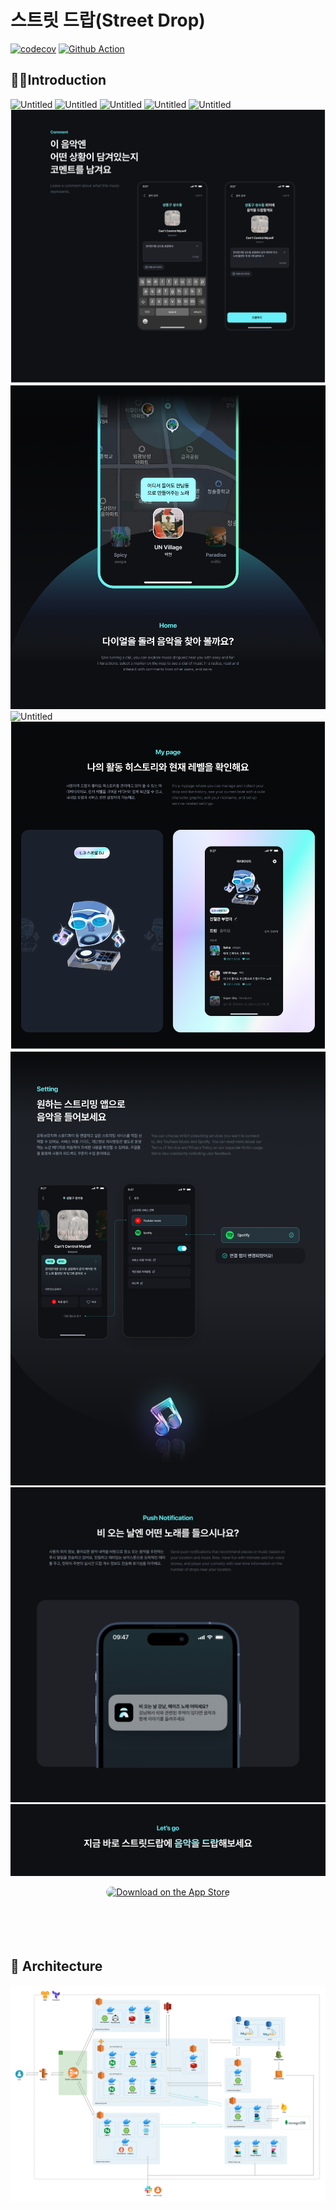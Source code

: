 # 스트릿 드랍(Street Drop)
[![codecov](https://codecov.io/gh/depromeet/street-drop-server/branch/main/graph/badge.svg?token=7EHWI73ZQU)](https://codecov.io/gh/depromeet/street-drop-server)
[![Github Action](https://github.com/depromeet/street-drop-server/actions/workflows/jacoco.yml/badge.svg)](https://github.com/depromeet/street-drop-server/actions)

## 💁‍♂️Introduction
![Untitled](https://github.com/yunyoung1819/ReadmeImage/blob/master/src/street-drop/street-drop-readme-1.png?raw=true)
![Untitled](https://github.com/yunyoung1819/ReadmeImage/blob/master/src/street-drop/street-drop-readme-7.png?raw=true)
![Untitled](https://github.com/siyeonSon/ReadmeImage/blob/main/street-drop-server/home.png?raw=true)
![Untitled](https://github.com/siyeonSon/ReadmeImage/blob/main/street-drop-server/radius.png?raw=true)
![Untitled](https://github.com/siyeonSon/ReadmeImage/blob/main/street-drop-server/search.png?raw=true)
![Untitled](https://github.com/siyeonSon/ReadmeImage/blob/main/street-drop-server/comment.png?raw=true)
![Untitled](https://github.com/siyeonSon/ReadmeImage/blob/main/street-drop-server/home-2.png?raw=true)
![Untitled](https://github.com/siyeonSon/ReadmeImage/blob/main/street-drop-server/community.png?raw=true)
![Untitled](https://github.com/siyeonSon/ReadmeImage/blob/main/street-drop-server/mypage.png?raw=true)
![Untitled](https://github.com/siyeonSon/ReadmeImage/blob/main/street-drop-server/setting.png?raw=true)
![Untitled](https://github.com/siyeonSon/ReadmeImage/blob/main/street-drop-server/push-notification.png?raw=true)
![Untitled](https://github.com/siyeonSon/ReadmeImage/blob/main/street-drop-server/let's-go.png?raw=true)
<p align="center">
<a href="https://apps.apple.com/kr/app/%EC%8A%A4%ED%8A%B8%EB%A6%BF%EB%93%9C%EB%9E%8D-street-drop/id6450315928" style="display: inline-block; overflow: hidden; border-radius: 13px; width: 250px; height: 83px;"><img src="https://tools.applemediaservices.com/api/badges/download-on-the-app-store/black/en-us?size=250x83&amp;releaseDate=1641254400&h=ddfff0c3bd61d9f88f53494b401881d3" alt="Download on the App Store" style="border-radius: 13px; width: 250px; height: 83px;"></a>
</p>

## 🚎 Architecture
![server-architecture](https://github.com/siyeonSon/ReadmeImage/blob/main/street-drop-server/sever-architecture.png?raw=true)